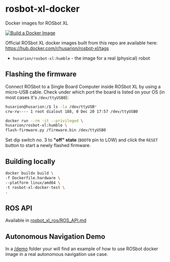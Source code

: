 # rosbot-xl-docker

Docker images for ROSbot XL

[![Build a Docker Image](https://github.com/husarion/rosbot-xl-docker/actions/workflows/build_push.yaml/badge.svg)](https://github.com/husarion/rosbot-xl-docker/actions/workflows/build_push.yaml)

Official ROSbot XL docker images built from this repo are available here: https://hub.docker.com/r/husarion/rosbot-xl/tags

- `husarion/rosbot-xl:humble` - the image for a real (physical) robot
<!-- - `husarion/rosbot-xl:humble-simulation` - the image with built-in Gazebo simulation model -->

## Flashing the firmware

Connect ROSbot to a Single Board Computer inside ROSbot XL by using a micro-USB cable. Check under which port the board is listed on your OS (in most cases it's `/dev/ttyUSB0`):

```bash
husarion@husarion:/$ ls -la /dev/ttyUSB*
crw-rw---- 1 root dialout 188, 0 Dec 20 17:57 /dev/ttyUSB0
```

```bash
docker run --rm -it --privileged \
husarion/rosbot-xl:humble \
flash-firmware.py /firmware.bin /dev/ttyUSB0
```

Set dip switch no. 3 to **"off" state**  (`BOOT0` pin to LOW) and click the `RESET` button to start a newly flashed firmware.

## Building locally

```bash
docker buildx build \
-f Dockerfile.hardware \
--platform linux/amd64 \
-t rosbot-xl-docker-test \
.
```


## ROS API

Available in [rosbot_xl_ros/ROS_API.md](https://github.com/husarion/rosbot_xl_ros/blob/master/ROS_API.md)

## Autonomous Navigation Demo

In a [/demo](/demo) folder your will find an example of how to use ROSbot docker image in a real autonomous navigation use case.

<!-- ![](demo/.docs/rviz_mapping.png) -->
